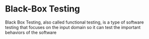 # Black-Box Testing
Black Box Testing, also called functional testing, is a type of software testing that focuses on the input domain so it can test the important behaviors of the software